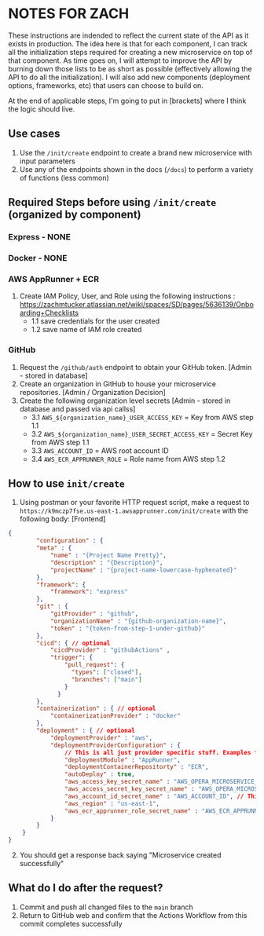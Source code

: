 
# NOTES FOR ZACH
These instructions are indended to reflect the current state of the API as it exists in production. The idea here is that for each component, I can track all the initialization steps required for creating a new microservice on top of that component. As time goes on, I will attempt to improve the API by burning down those lists to be as short as possible (effectively allowing the API to do all the initialization). I will also add new components (deployment options, frameworks, etc) that users can choose to build on.

At the end of applicable steps, I'm going to put in [brackets] where I think the logic should live.

## Use cases
1. Use the `/init/create` endpoint to create a brand new microservice with input parameters
2. Use any of the endpoints shown in the docs (`/docs`) to perform a variety of functions (less common)

## Required Steps before using `/init/create` (organized by component)

### Express - NONE

### Docker - NONE

### AWS AppRunner + ECR
1. Create IAM Policy, User, and Role using the following instructions : https://zachmtucker.atlassian.net/wiki/spaces/SD/pages/5636139/Onboarding+Checklists
    - 1.1 save credentials for the user created
    - 1.2 save name of IAM role created

### GitHub
1. Request the `/github/auth` endpoint to obtain your GitHub token. [Admin - stored in database]
2. Create an organization in GitHub to house your microservice repositories. [Admin / Organization Decision]
3. Create the following organization level secrets [Admin - stored in database and passed via api callss]
    - 3.1 `AWS_${organization_name}_USER_ACCESS_KEY` = Key from AWS step 1.1
    - 3.2 `AWS_${organization_name}_USER_SECRET_ACCESS_KEY` = Secret Key from AWS step 1.1
    - 3.3 `AWS_ACCOUNT_ID` = AWS root account ID
    - 3.4 `AWS_ECR_APPRUNNER_ROLE` = Role name from AWS step 1.2

## How to use `init/create`
1. Using postman or your favorite HTTP request script, make a request to `https://k9mczp7fse.us-east-1.awsapprunner.com/init/create` with the following body: [Frontend]

```json
{
        "configuration" : {
        "meta" : {
            "name" : "{Project Name Pretty}",
            "description" : "{Description}",
            "projectName" : "{project-name-lowercase-hyphenated}"
        },
        "framework": { 
            "framework": "express"
        },
        "git" : { 
            "gitProvider" : "github",
            "organizationName" : "{github-organization-name}",
            "token" : "{token-from-step-1-under-github}"
        },
        "cicd": { // optional
            "cicdProvider" : "githubActions" ,
            "trigger": {
                "pull_request": {
                  "types": ["closed"],
                  "branches": ["main"]
                }
              }
        },
        "containerization" : { // optional
            "containerizationProvider" : "docker"
        },
        "deployment" : { // optional
            "deploymentProvider" : "aws",
            "deploymentProviderConfiguration" : {
                // This is all just provider specific stuff. Examples for AWS shown.
                "deploymentModule" : "AppRunner",
                "deploymentContainerRepositorty" : "ECR",
                "autoDeploy" : true,
                "aws_access_key_secret_name" : "AWS_OPERA_MICROSERVICE_USER_ACCESS_KEY", // This is the repository secret variable name
                "aws_access_secret_key_secret_name" : "AWS_OPERA_MICROSERVICE_USER_SECRET_ACCESS_KEY", // This is the repository secret variable name
                "aws_account_id_secret_name" : "AWS_ACCOUNT_ID", // This is the repository secret variable name
                "aws_region" : "us-east-1",
                "aws_ecr_apprunner_role_secret_name" : "AWS_ECR_APPRUNNER_ROLE"
            } 
        }
    }
}
```
2. You should get a response back saying "Microservice created successfully"

## What do I do after the request?
1. Commit and push all changed files to the `main` branch
2. Return to GitHub web and confirm that the Actions Workflow from this commit completes successfully



